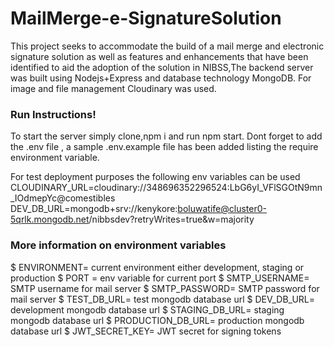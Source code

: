 # MailMerge-e-SignatureSolution
This project seeks to accommodate the build of a mail merge and electronic signature solution as well as features and enhancements that have been identified to aid the adoption of the solution  in NIBSS,The backend server was built using Nodejs+Express and database technology MongoDB. For image and file management Cloudinary was used.

### Run Instructions!
To start the server simply clone,npm i and run npm start.
Dont forget to add the .env file , a sample .env.example file has been added listing the require environment variable.

For test deployment purposes the following env variables can be used
CLOUDINARY_URL=cloudinary://348696352296524:LbG6yI_VFlSGOtN9mn_IOdmepYc@comestibles
DEV_DB_URL=mongodb+srv://kenykore:boluwatife@cluster0-5qrlk.mongodb.net/nibbsdev?retryWrites=true&w=majority

### More information on environment variables
$ ENVIRONMENT= current environment either development, staging or production
$ PORT = env variable for current port
$ SMTP_USERNAME= SMTP username for mail server
$ SMTP_PASSWORD= SMTP password for mail server
$ TEST_DB_URL= test mongodb database url
$ DEV_DB_URL= development mongodb database url
$ STAGING_DB_URL= staging mongodb database url
$ PRODUCTION_DB_URL= production mongodb database url
$ JWT_SECRET_KEY= JWT secret for signing tokens
